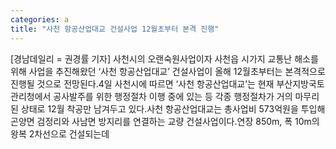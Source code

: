 ```yaml
---
categories: a
title: "사천 항공산업대교 건설사업 12월초부터 본격 진행"
---
```

[경남데일리 = 권경률 기자] 사천시의 오랜숙원사업이자 사천읍 시가지 교통난 해소를 위해 사업을 추진해왔던 ‘사천 항공산업대교’ 건설사업이 올해 12월초부터는 본격적으로 진행될 것으로 전망된다.4일 사천시에 따르면 ‘사천 항공산업대교’는 현재 부산지방국토관리청에서 공사발주를 위한 행정절차 이행 중에 있는 등 각종 행정절차가 거의 마무리된 상태로 12월 착공만 남겨두고 있다.사천 항공산업대교는 총사업비 573억원을 투입해 곤양면 검정리와 사남면 방지리를 연결하는 교량 건설사업이다.연장 850m, 폭 10m의 왕복 2차선으로 건설되는데